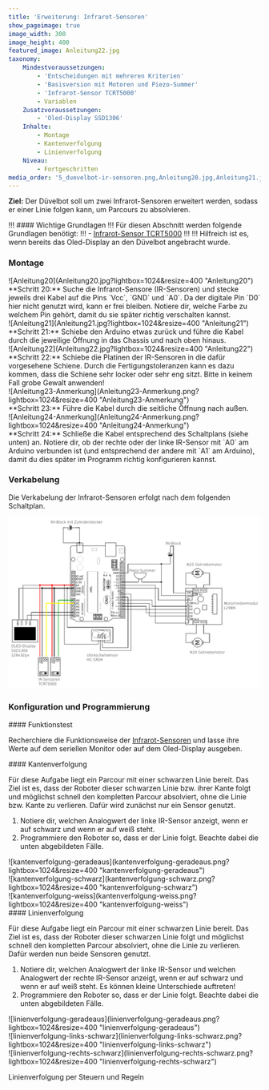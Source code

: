 ```yaml
---
title: 'Erweiterung: Infrarot-Sensoren'
show_pageimage: true
image_width: 300
image_height: 400
featured_image: Anleitung22.jpg
taxonomy:
    Mindestvoraussetzungen:
        - 'Entscheidungen mit mehreren Kriterien'
        - 'Basisversion mit Motoren und Piezo-Summer'
        - 'Infrarot-Sensor TCRT5000'
        - Variablen
    Zusatzvoraussetzungen:
        - 'Oled-Display SSD1306'
    Inhalte:
        - Montage
        - Kantenverfolgung
        - Linienverfolgung
    Niveau:
        - Fortgeschritten
media_order: '5_duevelbot-ir-sensoren.png,Anleitung20.jpg,Anleitung21.jpg,Anleitung22.jpg,Anleitung23-Anmerkung.png,Anleitung24-Anmerkung.png,kantenverfolgung-geradeaus.png,kantenverfolgung-schwarz.png,kantenverfolgung-weiss.png,linienverfolgung-geradeaus.png,linienverfolgung-links-schwarz.png,linienverfolgung-rechts-schwarz.png'
---
```


**Ziel:** Der Düvelbot soll um zwei Infrarot-Sensoren erweitert werden, sodass er einer Linie folgen kann, um Parcours zu absolvieren.

!!! #### Wichtige Grundlagen
!!! Für diesen Abschnitt werden folgende Grundlagen benötigt:
!!! - [Infrarot-Sensor TCRT5000](/arduinoskript/bauteilkunde/sensoren/infrarot-sensor-tcrt5000)
!!!
!!! Hilfreich ist es, wenn bereits das Oled-Display an den Düvelbot angebracht wurde.


### Montage

<div class="flex-box" style="align-items: center;">
<div markdown="1"> ![Anleitung20](Anleitung20.jpg?lightbox=1024&resize=400 "Anleitung20") </div>
<div markdown="1"> **Schritt 20:** Suche die Infrarot-Sensore (IR-Sensoren) und stecke jeweils drei Kabel auf die Pins `Vcc`, `GND` und `A0`. Da der digitale Pin `D0` hier nicht genutzt wird, kann er frei bleiben. Notiere dir, welche Farbe zu welchem Pin gehört, damit du sie später richtig verschalten kannst. </div>
</div>
<div class="flex-box" style="align-items: center;">
<div markdown="1"> ![Anleitung21](Anleitung21.jpg?lightbox=1024&resize=400 "Anleitung21") </div>
<div markdown="1"> **Schritt 21:** Schiebe den Arduino etwas zurück und führe die Kabel durch die jeweilige Öffnung in das Chassis und nach oben hinaus. </div>
</div>
<div class="flex-box" style="align-items: center;">
<div markdown="1"> ![Anleitung22](Anleitung22.jpg?lightbox=1024&resize=400 "Anleitung22") </div>
<div markdown="1"> **Schritt 22:** Schiebe die Platinen der IR-Sensoren in die dafür vorgesehene Schiene. Durch die Fertigungstoleranzen kann es dazu kommen, dass die Schiene sehr locker oder sehr eng sitzt. Bitte in keinem Fall grobe Gewalt anwenden! </div>
</div>
<div class="flex-box" style="align-items: center;">
<div markdown="1"> ![Anleitung23-Anmerkung](Anleitung23-Anmerkung.png?lightbox=1024&resize=400 "Anleitung23-Anmerkung") </div>
<div markdown="1"> **Schritt 23:** Führe die Kabel durch die seitliche Öffnung nach außen. </div>
</div>
<div class="flex-box" style="align-items: center;">
<div markdown="1"> ![Anleitung24-Anmerkung](Anleitung24-Anmerkung.png?lightbox=1024&resize=400 "Anleitung24-Anmerkung") </div>
<div markdown="1"> **Schritt 24:** Schließe die Kabel entsprechend des Schaltplans (siehe unten) an. Notiere dir, ob der rechte oder der linke IR-Sensor mit `A0` am Arduino verbunden ist (und entsprechend der andere mit `A1` am Arduino), damit du dies später im Programm richtig konfigurieren kannst. </div>
</div>


### Verkabelung

Die Verkabelung der Infrarot-Sensoren erfolgt nach dem folgenden Schaltplan.

![Schaltplan für die Infrarot-Sensoren](5_duevelbot-ir-sensoren.png?lightbox=1024&resize=800&classes=caption "Schaltplan für die Infrarot-Sensoren.")


### Konfiguration und Programmierung

<div markdown="1" class="aufgabe">
#### Funktionstest

Recherchiere die Funktionsweise der [Infrarot-Sensoren](/arduinoskript/bauteilkunde/sensoren/infrarot-sensor-tcrt5000) und lasse ihre Werte auf dem seriellen Monitor oder auf dem Oled-Display ausgeben.

</div>

<div markdown="1" class="aufgabe">
#### Kantenverfolgung

Für diese Aufgabe liegt ein Parcour mit einer schwarzen Linie bereit. Das Ziel ist es, dass der Roboter dieser schwarzen Linie bzw. ihrer Kante folgt und möglichst schnell den kompletten Parcour absolviert, ohne die Linie bzw. Kante zu verlieren. Dafür wird zunächst nur ein Sensor genutzt.

1. Notiere dir, welchen Analogwert der linke IR-Sensor anzeigt, wenn er auf schwarz und wenn er auf weiß steht.
2. Programmiere den Roboter so, dass er der Linie folgt. Beachte dabei die unten abgebildeten Fälle.

<div class="flex-box" style="align-items: center;">
<div markdown="1"> ![kantenverfolgung-geradeaus](kantenverfolgung-geradeaus.png?lightbox=1024&resize=400 "kantenverfolgung-geradeaus") </div>
<div markdown="1"> ![kantenverfolgung-schwarz](kantenverfolgung-schwarz.png?lightbox=1024&resize=400 "kantenverfolgung-schwarz") </div>
<div markdown="1"> ![kantenverfolgung-weiss](kantenverfolgung-weiss.png?lightbox=1024&resize=400 "kantenverfolgung-weiss") </div>
</div>

<div markdown="1" class="aufgabe">
#### Linienverfolgung

Für diese Aufgabe liegt ein Parcour mit einer schwarzen Linie bereit. Das Ziel ist es, dass der Roboter dieser schwarzen Linie folgt und möglichst schnell den kompletten Parcour absolviert, ohne die Linie zu verlieren. Dafür werden nun beide Sensoren genutzt.

1. Notiere dir, welchen Analogwert der linke IR-Sensor und welchen Analogwert der rechte IR-Sensor anzeigt, wenn er auf schwarz und wenn er auf weiß steht. Es können kleine Unterschiede auftreten!
2. Programmiere den Roboter so, dass er der Linie folgt. Beachte dabei die unten abgebildeten Fälle.

<div class="flex-box" style="align-items: center;">
<div markdown="1"> ![linienverfolgung-geradeaus](linienverfolgung-geradeaus.png?lightbox=1024&resize=400 "linienverfolgung-geradeaus") </div>
<div markdown="1"> ![linienverfolgung-links-schwarz](linienverfolgung-links-schwarz.png?lightbox=1024&resize=400 "linienverfolgung-links-schwarz") </div>
<div markdown="1"> ![linienverfolgung-rechts-schwarz](linienverfolgung-rechts-schwarz.png?lightbox=1024&resize=400 "linienverfolgung-rechts-schwarz") </div>
</div>
</div>

Linienverfolgung per Steuern und Regeln

